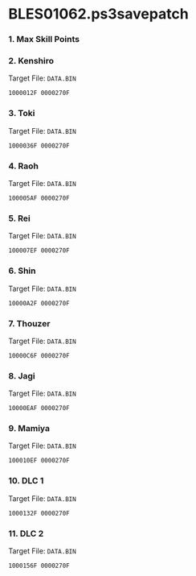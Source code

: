 # BLES01062.ps3savepatch

### 1. Max Skill Points
### 2. Kenshiro

Target File: `DATA.BIN`

```
1000012F 0000270F
```

### 3. Toki

Target File: `DATA.BIN`

```
1000036F 0000270F
```

### 4. Raoh

Target File: `DATA.BIN`

```
100005AF 0000270F
```

### 5. Rei

Target File: `DATA.BIN`

```
100007EF 0000270F
```

### 6. Shin

Target File: `DATA.BIN`

```
10000A2F 0000270F
```

### 7. Thouzer

Target File: `DATA.BIN`

```
10000C6F 0000270F
```

### 8. Jagi

Target File: `DATA.BIN`

```
10000EAF 0000270F
```

### 9. Mamiya

Target File: `DATA.BIN`

```
100010EF 0000270F
```

### 10. DLC 1

Target File: `DATA.BIN`

```
1000132F 0000270F
```

### 11. DLC 2

Target File: `DATA.BIN`

```
1000156F 0000270F
```

